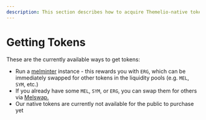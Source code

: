 ```yaml
---
description: This section describes how to acquire Themelio-native tokens
---
```


# Getting Tokens

These are the currently available ways to get tokens:

* Run a [melminter](minting-mel-with-melminter/using-melminter.md) instance - this rewards you with `ERG`, which can be immediately swapped for other tokens in the liquidity pools (e.g. `MEL`, `SYM`, etc.)
* If you already have some `MEL`, `SYM`, or `ERG`, you can swap them for others via [Melswap.](../../using-wallets/melswap-guide.md)
* Our native tokens are currently not available for the public to purchase yet
